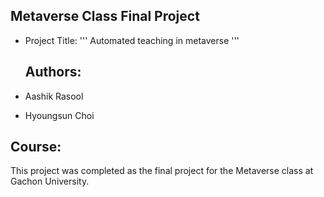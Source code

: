 ## Metaverse Class Final Project
- Project Title:
  '''
  Automated teaching in metaverse
'''

  ## Authors:
- Aashik Rasool
- Hyoungsun Choi

## Course:
This project was completed as the final project for the Metaverse class at Gachon University.
